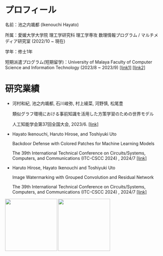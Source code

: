 

<!--
### Hi there 👋
**hayai017/hayai017** is a ✨ _special_ ✨ repository because its `README.md` (this file) appears on your GitHub profile.

Here are some ideas to get you started:

- 🔭 I’m currently working on ...
- 🌱 I’m currently learning ...
- 👯 I’m looking to collaborate on ...
- 🤔 I’m looking for help with ...
- 💬 Ask me about ...
- 📫 How to reach me: ...
- 😄 Pronouns: ...
- ⚡ Fun fact: ...
-->


# プロフィール

名前：池之内颯都 (Ikenouchi Hayato)

所属：愛媛大学大学院 理工学研究科 理工学専攻 数理情報プログラム / マルチメディア研究室 (2022/10 ~ 現在)

学年：修士1年

短期派遣プログラム(短期留学)：University of Malaya Faculty of Computer Science and Information Technology (2023/8 ~ 2023/9)
<a href="http://kokusai.eng.ehime-u.ac.jp/haken/">[link1]</a>
<a href="https://studyabroad.isc.ehime-u.ac.jp/cms/?p=4440">[link2]</a>




# 研究業績

- 河村和紀, 池之内颯都, 石川峻弥, 村上綾菜, 河野慎, 松尾豊
  
  類似グラフ環境における事前知識を活用した方策学習のための世界モデル
  
  人工知能学会第37回全国大会, 2023/6.
<a href="https://www.jstage.jst.go.jp/article/pjsai/JSAI2023/0/JSAI2023_2G4OS21d04/_article/-char/ja/">[link]</a>

- Hayato Ikenouchi, Haruto Hirose, and Toshiyuki Uto
  
  Backdoor Defense with Colored Patches for Machine Learning Models
 
  The 39th International Technical Conference on Circuits/Systems, Computers, and Communications (ITC-CSCC 2024) , 2024/7
<a href="https://www.itc-cscc2024.org/">[link]</a>
 
- Haruto Hirose, Hayato Ikenouchi and Toshiyuki Uto
  
  Image Watermarking with Grouped Convolution and Residual Network
  
  The 39th International Technical Conference on Circuits/Systems, Computers, and Communications (ITC-CSCC 2024) , 2024/7
<a href="https://www.itc-cscc2024.org/">[link]</a>

<!--
# 資格
- TOEIC 720
-->

<a href="https://github.com/tocoteron">
  <img align="left" height="170px" src="https://github-readme-stats.vercel.app/api?username=hayai017&count_private=true&show_icons=true&theme=dracula" />
</a>
<a href="https://github.com/tocoteron">
  <img align="left" height="170px" src="https://github-readme-stats.vercel.app/api/top-langs/?username=hayai017&layout=compact&theme=dracula" />
</a>
